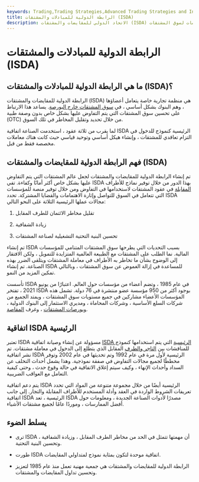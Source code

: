 ```yaml
---
keywords: Trading,Trading Strategies,Advanced Trading Strategies and Instruments,Advanced Strategies and Instruments
title: الرابطة الدولية للمبادلات والمشتقات (ISDA)
description: الاتحاد الدولي للمقايضات والمشتقات (ISDA) هو مجموعة قائمة على الأعضاء تحدد أفضل الممارسات لسوق المشتقات.
---
```


# الرابطة الدولية للمبادلات والمشتقات (ISDA)
## ما هي الرابطة الدولية للمبادلات والمشتقات (ISDA)؟

الرابطة الدولية للمقايضات والمشتقات (ISDA) هي منظمة تجارية خاصة يتعامل أعضاؤها ، وهم البنوك بشكل أساسي ، في [سوق المشتقات خارج البورصة](/derivative). يساعد هذا الارتباط على تحسين سوق المشتقات التي يتم التفاوض عليها بشكل خاص بدون وصفة طبية (OTC) من خلال تحديد وتقليل المخاطر في تلك السوق.

لما يقرب من ثلاثة عقود ، استخدمت الصناعة اتفاقية ISDA الرئيسية كنموذج للدخول في التزام تعاقدي للمشتقات ، وإنشاء هيكل أساسي وتوحيد قياسي حيث كانت هناك معاملات مخصصة فقط من قبل.

## فهم الرابطة الدولية للمقايضات والمشتقات (ISDA)

تم إنشاء الرابطة الدولية للمقايضات والمشتقات لجعل عالم المشتقات التي يتم التفاوض عليها بشكل خاص أكثر أمانًا وكفاءة. تفي ISDA بهذا الدور من خلال توفير نماذج للأطراف [المقابلة](/counterparty) في عقود المشتقات لاستخدامها في التفاوض ومن خلال توفير منصة للمؤسسات التي تتعامل في السوق للتواصل وإثارة الاهتمامات والقضايا المشتركة. تحدد ISDA مجالات عملها الرئيسية الثلاثة على النحو التالي:

1. تقليل مخاطر الائتمان للطرف المقابل

1. زيادة الشفافية

1. تحسين البنية التحتية التشغيلية لصناعة المشتقات

تم إنشاء ISDA بسبب التحديات التي يطرحها سوق المشتقات المتنامي للمؤسسات المالية. نما الطلب على المشتقات مع الطبيعة العالمية المتزايدة للتمويل ، ولكن الافتقار إلى الوضوح بشأن ما تخاطر به الأطراف في معاملة المشتقات ويتلقى الضرر بهذه الصناعة. تم إنشاء ISDA للمساعدة في إزالة الغموض عن سوق المشتقات ، وبالتالي تمكين المزيد من النمو.

تأسست ISDA في عام 1985 ، وتضم أعضاء من مؤسسات حول العالم. اعتبارًا من يونيو 2021 ، تفتخر ISDA بوجود أكثر من 950 مؤسسة عضو منتشرة في 76 دولة. تشمل هذه المؤسسات الأعضاء مشاركين في جميع مستويات سوق المشتقات ، ويمتد الجميع من شركات السلع الأساسية ، وشركات المحاماة ، ومديري الاستثمار إلى البنوك الدولية ، [وبورصات المشتقات](/ncdex) ، وغرف [المقاصة](/clearinghouse).

## اتفاقية ISDA الرئيسية

تعتبر ISDA مسؤولة عن إنشاء وصيانة اتفاقية [ISDA الرئيسية](/isda-master-agreement) التي يتم استخدامها كنموذج للمناقشات بين [التاجر والطرف](/broker-dealer) المقابل الذي يتطلع إلى الدخول في معاملة مشتقات. تم نشر اتفاقية ISDA الرئيسية لأول مرة في عام 1992 وتم تحديثها في عام 2002 وتوفر مخططًا لجميع مجالات التفاوض في صفقة نموذجية. وهذا يشمل أحداث التخلف عن السداد وأحداث الإنهاء ، وكيف سيتم إغلاق الاتفاقية في حالة وقوع حدث ، وحتى كيفية التعامل مع العواقب الضريبية.

يتم دعم اتفاقية ISDA الرئيسية أيضًا من خلال مجموعة متنوعة من المواد التي تحدد تعريفات الشروط الواردة في العقد وأدلة المستخدم للأطراف المقابلة والتجار. إلى جانب اتفاقية ISDA الرئيسية ، تعد ISDA مصدرًا لأدوات الصناعة الجديدة ، ومعلومات حول أفضل الممارسات ، وموردًا عامًا لجميع مشتقات الأشياء.

## يسلط الضوء

- ترى ISDA أن مهمتها تتمثل في الحد من مخاطر الطرف المقابل ، وزيادة الشفافية ، وتحسين البنية التحتية.

- طورت ISDA اتفاقية موحدة لتكون بمثابة نموذج لمتداولي المقايضات.

- الرابطة الدولية للمقايضات والمشتقات هي جمعية مهنية تعمل منذ عام 1985 لتعزيز وتحسين تداول المقايضات والمشتقات.

